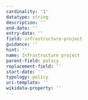 ```yaml
---
cardinality: '1'
datatype: string
description: ''
end-date: ''
entry-date: ''
field: infrastructure-project
guidance: ''
hint: ''
name: Infrastructure project
parent-field: policy
replacement-field: ''
start-date: ''
typology: policy
uri-template: ''
wikidata-property: ''
---
```


